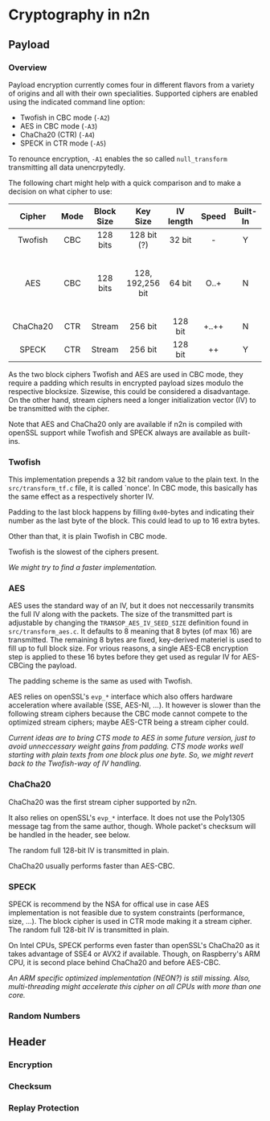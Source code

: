 # Cryptography in n2n

## Payload

### Overview

Payload encryption currently comes four in different flavors from a variety of origins and all with their own specialities. Supported ciphers are enabled using the indicated command line option:

- Twofish in CBC mode (`-A2`)
- AES in CBC mode (`-A3`)
- ChaCha20 (CTR) (`-A4`)
- SPECK in CTR mode (`-A5`)

To renounce encryption, `-A1` enables the so called `null_transform` transmitting all data unencrpytedly.

The following chart might help with a quick comparison and to make a decision on what cipher to use:

| Cipher | Mode | Block Size | Key Size         | IV length |Speed | Built-In | Origin |
| :---:  | :---:| :---:      | :---:            | :---:     |:---: | :---:    | ---    |
|Twofish | CBC  | 128 bits   | 128 bit (?)      | 32 bit    | -    | Y        | Bruce Schneier |
|AES     | CBC  | 128 bits   | 128, 192,256 bit | 64 bit    | O..+ | N        | Joan Daemen, Vincent Rijmen, NSA-approved |
|ChaCha20| CTR  | Stream     | 256 bit          | 128 bit   | +..++| N        | Daniel J. Bernstein |
|SPECK   | CTR  | Stream     | 256 bit          | 128 bit   | ++   | Y        | NSA |

As the two block ciphers Twofish and AES are used in CBC mode, they require a padding which results in encrypted payload sizes modulo the respective blocksize. Sizewise, this could be considered a disadvantage. On the other hand, stream ciphers need a longer initialization vector (IV) to be transmitted with the cipher.

Note that AES and ChaCha20 only are available if n2n is compiled with openSSL support while Twofish and SPECK always are available as built-ins.

### Twofish

This implementation prepends a 32 bit random value to the plain text. In the `src/transform_tf.c` file, it is called `nonce'. In CBC mode, this basically has the same effect as a respectively shorter IV.

Padding to the last block happens by filling `0x00`-bytes and indicating their number as the last byte of the block. This could lead to up to 16 extra bytes.

Other than that, it is plain Twofish in CBC mode.

Twofish is the slowest of the ciphers present.

_We might try to find a faster implementation._

### AES

AES uses the standard way of an IV, but it does not neccessarily transmits the full IV along with the packets. The size of the transmitted part is adjustable by changing the `TRANSOP_AES_IV_SEED_SIZE` definition found in `src/transform_aes.c`. It defaults to 8 meaning that 8 bytes (of max 16) are transmitted. The remaining 8 bytes are fixed, key-derived materiel is used to fill up to full block size. For vrious reasons, a single AES-ECB encryption step is applied to these 16 bytes before they get used as regular IV for AES-CBCing the payload.

The padding scheme is the same as used with Twofish.

AES relies on openSSL's `evp_*` interface which also offers hardware acceleration where available (SSE, AES-NI, …). It however is slower than the following stream ciphers because the CBC mode cannot compete to the optimized stream ciphers; maybe AES-CTR being a stream cipher could.

_Current ideas are to bring CTS mode to AES in some future version, just to avoid unneccessary weight gains from padding. CTS mode works well starting with plain texts from one block plus one byte. So, we might revert back to the Twofish-way of IV handling._

### ChaCha20

ChaCha20 was the first stream cipher supported by n2n.

It also relies on openSSL's `evp_*` interface. It does not use the Poly1305 message tag from the same author, though. Whole packet's checksum will be handled in the header, see below.

The random full 128-bit IV is transmitted in plain.

ChaCha20 usually performs faster than AES-CBC.

### SPECK

SPECK is recommend by the NSA for offical use in case AES implementation is not feasible due to system constraints (performance, size, …). The block cipher is used in CTR mode making it a stream cipher. The random full 128-bit IV is transmitted in plain.

On Intel CPUs, SPECK performs even faster than openSSL's ChaCha20 as it takes advantage of SSE4 or AVX2 if available. Though, on Raspberry's ARM CPU, it is second place behind ChaCha20 and before AES-CBC.

_An ARM specific optimized implementation (NEON?) is still missing. Also, multi-threading might accelerate this cipher on all CPUs with more than one core._

### Random Numbers

## Header

### Encryption

### Checksum

### Replay Protection